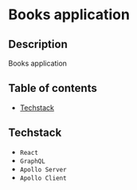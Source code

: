 # Books application

## Description

Books application

## Table of contents

- [Techstack](#techstack)

## Techstack

- `React`
- `GraphQL`
- `Apollo Server`
- `Apollo Client`
